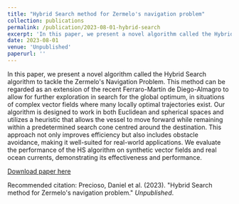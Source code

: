 ```yaml
---
title: "Hybrid Search method for Zermelo's navigation problem"
collection: publications
permalink: /publication/2023-08-01-hybrid-search
excerpt: 'In this paper, we present a novel algorithm called the Hybrid Search algorithm to tackle the Zermelo's Navigation Problem.'
date: 2023-08-01
venue: 'Unpublished'
paperurl: ''
---
```

In this paper, we present a novel algorithm called the Hybrid Search algorithm to tackle the Zermelo's Navigation Problem. This method can be regarded as an extension of the recent Ferraro-Martín de Diego-Almagro to allow for further exploration in search for the global optimum, in situations of complex vector fields where many locally optimal trajectories exist. Our algorithm is designed to work in both Euclidean and spherical spaces and utilizes a heuristic that allows the vessel to move forward while remaining within a predetermined search cone centred around the destination. This approach not only improves efficiency but also includes obstacle avoidance, making it well-suited for real-world applications. We evaluate the performance of the HS algorithm on synthetic vector fields and real ocean currents, demonstrating its effectiveness and performance.

[Download paper here]()

Recommended citation: Precioso, Daniel et al. (2023). "Hybrid Search method for Zermelo's navigation problem." <i>Unpublished</i>.